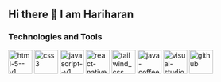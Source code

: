 ## Hi there 👋 I am Hariharan
### Technologies and Tools
<div class="inline">
<img width="48" height="48" display="inline" src="https://img.icons8.com/color/48/html-5--v1.png" alt="html-5--v1"/>
<img width="48" height="48" display="inline" src="https://img.icons8.com/color/48/css3.png" alt="css3"/>
<img width="48" height="48" display="inline" src="https://img.icons8.com/color/48/javascript--v1.png" alt="javascript--v1"/>
<img width="48" height="48" display="inline" src="https://img.icons8.com/color/48/react-native.png" alt="react-native"/>
<img width="48" height="48" display="inline" src="https://img.icons8.com/color/48/tailwind_css.png" alt="tailwind_css"/>
<img width="48" height="48" display="inline" src="https://img.icons8.com/color/48/java-coffee-cup-logo--v1.png" alt="java-coffee-cup-logo--v1"/>
<img width="48" height="48" display="inline" src="https://img.icons8.com/fluency/50/visual-studio-code-2019.png" alt="visual-studio-code-2019"/>
<img width="48" height="48" src="https://img.icons8.com/3d-fluency/50/github.png" alt="github"/>
</div>




<!--[![Harits77 github activity graph](https://github-readme-activity-graph.vercel.app/graph?username=Ashutosh00710)](https://github.com/ashutosh00710/github-readme-activity-graph)-->
<!--
**Harits77/Harits77** is a ✨ _special_ ✨ repository because its `README.md` (this file) appears on your GitHub profile.


- 🔭 I’m currently working on ...
- 🌱 I’m currently learning ...
- 👯 I’m looking to collaborate on ...
- 🤔 I’m looking for help with ...
- 💬 Ask me about ...
- 📫 How to reach me: ...
- 😄 Pronouns: ...
- ⚡ Fun fact: ...

